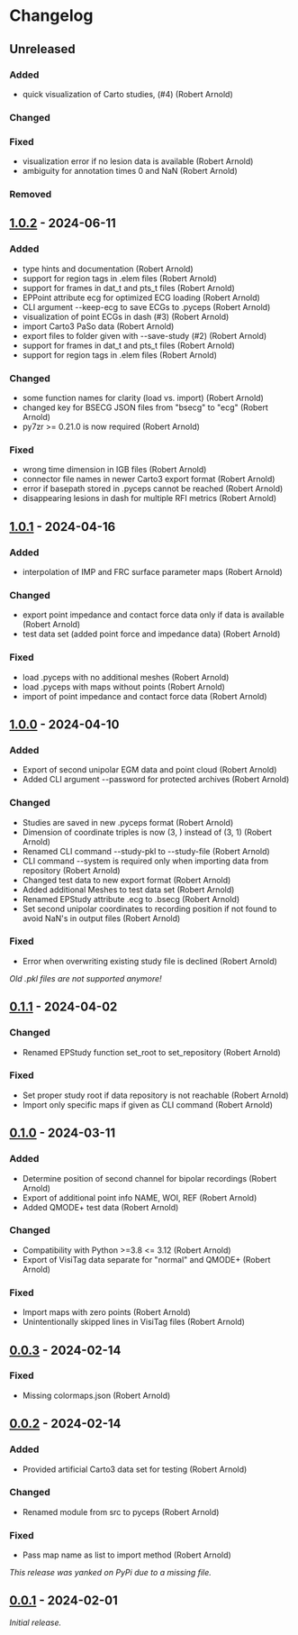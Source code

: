 # Changelog

## Unreleased

### Added

- quick visualization of Carto studies, (#4) (Robert Arnold)

### Changed

### Fixed

- visualization error if no lesion data is available (Robert Arnold)
- ambiguity for annotation times 0 and NaN (Robert Arnold) 

### Removed


## [1.0.2] - 2024-06-11

### Added

- type hints and documentation (Robert Arnold)
- support for region tags in .elem files (Robert Arnold)
- support for frames in dat_t and pts_t files (Robert Arnold)
- EPPoint attribute ecg for optimized ECG loading (Robert Arnold)
- CLI argument --keep-ecg to save ECGs to .pyceps (Robert Arnold)
- visualization of point ECGs in dash (#3) (Robert Arnold)
- import Carto3 PaSo data (Robert Arnold)
- export files to folder given with --save-study (#2) (Robert Arnold)
- support for frames in dat_t and pts_t files (Robert Arnold)
- support for region tags in .elem files (Robert Arnold)

### Changed

- some function names for clarity (load vs. import) (Robert Arnold)
- changed key for BSECG JSON files from "bsecg" to "ecg" (Robert Arnold)
- py7zr >= 0.21.0 is now required (Robert Arnold)

### Fixed

- wrong time dimension in IGB files (Robert Arnold)
- connector file names in newer Carto3 export format (Robert Arnold)
- error if basepath stored in .pyceps cannot be reached (Robert Arnold)
- disappearing lesions in dash for multiple RFI metrics (Robert Arnold)


## [1.0.1] - 2024-04-16

### Added

- interpolation of IMP and FRC surface parameter maps (Robert Arnold)

### Changed

- export point impedance and contact force data only if data is available (Robert Arnold)
- test data set (added point force and impedance data) (Robert Arnold)

### Fixed

- load .pyceps with no additional meshes (Robert Arnold)
- load .pyceps with maps without points (Robert Arnold)
- import of point impedance and contact force data (Robert Arnold)


## [1.0.0] - 2024-04-10

### Added

- Export of second unipolar EGM data and point cloud (Robert Arnold)
- Added CLI argument --password for protected archives (Robert Arnold)

### Changed

- Studies are saved in new .pyceps format (Robert Arnold)
- Dimension of coordinate triples is now (3, ) instead of (3, 1) (Robert Arnold)
- Renamed CLI command --study-pkl to --study-file (Robert Arnold)
- CLI command --system is required only when importing data from repository (Robert Arnold)
- Changed test data to new export format (Robert Arnold)
- Added additional Meshes to test data set (Robert Arnold)
- Renamed EPStudy attribute .ecg to .bsecg (Robert Arnold)
- Set second unipolar coordinates to recording position if not found to avoid NaN's in output files (Robert Arnold)

### Fixed

- Error when overwriting existing study file is declined (Robert Arnold)

_Old .pkl files are not supported anymore!_


## [0.1.1] - 2024-04-02

### Changed

- Renamed EPStudy function set_root to set_repository (Robert Arnold)

### Fixed

- Set proper study root if data repository is not reachable (Robert Arnold)
- Import only specific maps if given as CLI command (Robert Arnold)


## [0.1.0] - 2024-03-11

### Added

- Determine position of second channel for bipolar recordings (Robert Arnold)
- Export of additional point info NAME, WOI, REF (Robert Arnold)
- Added QMODE+ test data (Robert Arnold)

### Changed

- Compatibility with Python >=3.8 <= 3.12 (Robert Arnold)
- Export of VisiTag data separate for "normal" and QMODE+ (Robert Arnold)

### Fixed

- Import maps with zero points (Robert Arnold)
- Unintentionally skipped lines in VisiTag files (Robert Arnold)


## [0.0.3] - 2024-02-14

### Fixed

- Missing colormaps.json (Robert Arnold)


## [0.0.2] - 2024-02-14

### Added

- Provided artificial Carto3 data set for testing (Robert Arnold)

### Changed

- Renamed module from src to pyceps (Robert Arnold)

### Fixed

- Pass map name as list to import method (Robert Arnold)

_This release was yanked on PyPi due to a missing file._


## [0.0.1] - 2024-02-01

_Initial release._

[1.0.2]: https://github.com/medunigraz/pyCEPS/releases/tag/1.0.2
[1.0.1]: https://github.com/medunigraz/pyCEPS/releases/tag/1.0.1
[1.0.0]: https://github.com/medunigraz/pyCEPS/releases/tag/1.0.0
[0.1.1]: https://github.com/medunigraz/pyCEPS/releases/tag/0.1.1
[0.1.0]: https://github.com/medunigraz/pyCEPS/releases/tag/0.1.0
[0.0.3]: https://github.com/medunigraz/pyCEPS/releases/tag/0.0.3
[0.0.2]: https://github.com/medunigraz/pyCEPS/releases/tag/0.0.2
[0.0.1]: https://github.com/medunigraz/pyCEPS/releases/tag/0.0.1